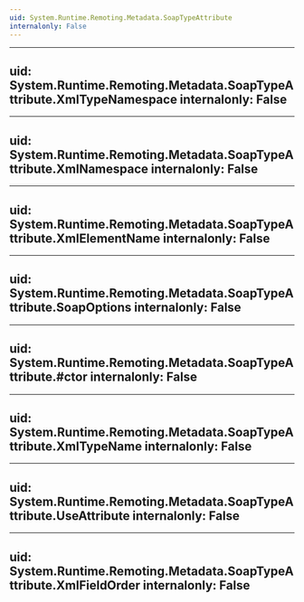 ```yaml
---
uid: System.Runtime.Remoting.Metadata.SoapTypeAttribute
internalonly: False
---
```


---
uid: System.Runtime.Remoting.Metadata.SoapTypeAttribute.XmlTypeNamespace
internalonly: False
---

---
uid: System.Runtime.Remoting.Metadata.SoapTypeAttribute.XmlNamespace
internalonly: False
---

---
uid: System.Runtime.Remoting.Metadata.SoapTypeAttribute.XmlElementName
internalonly: False
---

---
uid: System.Runtime.Remoting.Metadata.SoapTypeAttribute.SoapOptions
internalonly: False
---

---
uid: System.Runtime.Remoting.Metadata.SoapTypeAttribute.#ctor
internalonly: False
---

---
uid: System.Runtime.Remoting.Metadata.SoapTypeAttribute.XmlTypeName
internalonly: False
---

---
uid: System.Runtime.Remoting.Metadata.SoapTypeAttribute.UseAttribute
internalonly: False
---

---
uid: System.Runtime.Remoting.Metadata.SoapTypeAttribute.XmlFieldOrder
internalonly: False
---
